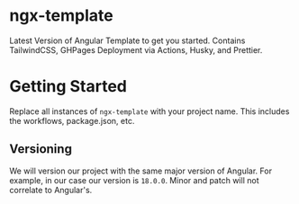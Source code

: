 # ngx-template

Latest Version of Angular Template to get you started. Contains TailwindCSS, GHPages Deployment via Actions, Husky, and Prettier.

# Getting Started

Replace all instances of `ngx-template` with your project name. This includes the workflows, package.json, etc.

## Versioning

We will version our project with the same major version of Angular. For example, in our case our version is `18.0.0`. Minor and patch will not correlate to Angular's.
